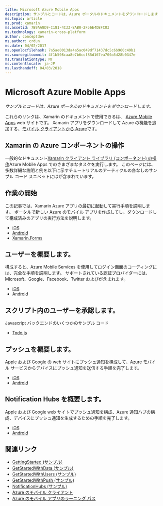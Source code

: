 ```yaml
---
title: Microsoft Azure Mobile Apps
description: サンプルとコードは、Azure ポータルのドキュメントをダウンロードします。
ms.topic: article
ms.prod: xamarin
ms.assetid: 7B9AA8D9-C181-4C33-8AB0-2F56E4DBFC03
ms.technology: xamarin-cross-platform
author: conceptdev
ms.author: crdun
ms.date: 04/02/2017
ms.openlocfilehash: 7a5ae0013da4a5ac049df71437dc5c6b960c49b1
ms.sourcegitcommit: 4f1b508caa8e7b6ccf85d167ea700a5d28b0347e
ms.translationtype: MT
ms.contentlocale: ja-JP
ms.lasthandoff: 04/03/2018
---
```

# <a name="microsoft-azure-mobile-apps"></a>Microsoft Azure Mobile Apps

_サンプルとコードは、Azure ポータルのドキュメントをダウンロードします。_

<!--
NOTE TO AUTHORS: this page is referenced from
http://azure.microsoft.com/en-us/develop/mobile/xamarin/
as https://developer.xamarin.com/guides/cross-platform/data-cloud/mobile-services/
A redirect has been put in place to /mobile-apps/ HOWEVER the /Resources/ .ZIP files are still located in /mobile-services/ so that the following permalinks don't break

The ZIPs in /Resources/ are also referenced by inbound links
Getting Started  http://go.microsoft.com/fwlink/p/?LinkId=331359
Get started with data   http://go.microsoft.com/fwlink/p/?LinkId=331302
Get started with push   http://go.microsoft.com/fwlink/p/?LinkId=331303
Get started with authentication http://go.microsoft.com/fwlink/p/?LinkId=331328
Get started with Notification Hubs  http://go.microsoft.com/fwlink/p/?LinkId=331329
Validate and modify data    http://go.microsoft.com/fwlink/p/?LinkId=331330
-->


これらのリンクは、Xamarin のドキュメントで使用できるは、 [Azure Mobile Apps](https://docs.microsoft.com/azure/app-service-mobile/) web サイトです。
Xamarin アプリをダウンロードして Azure の機能を追加する、[モバイル クライアントから Azure](https://www.nuget.org/packages/Microsoft.Azure.Mobile.Client/)です。

## <a name="working-with-the-xamarin-azure-component"></a>Xamarin の Azure コンポーネントの操作

一般的なドキュメント[Xamarin クライアント ライブラリ (コンポーネント) の操作](https://docs.microsoft.com/azure/app-service-mobile/app-service-mobile-dotnet-how-to-use-client-library)Azure Mobile Apps でのさまざまなタスクを実行します。 このページには、多数詳細な説明と例を以下に示すチュートリアルのアーティクルの各なしのサンプル コード スニペットにはが含まれています。

## <a name="getting-started"></a>作業の開始

この記事では、Xamarin Azure アプリの最初に起動して実行手順を説明します。
ポータルで新しい Azure のモバイル アプリを作成してし、ダウンロードして構成済みのアプリの実行方法を説明します。

-  [iOS](https://docs.microsoft.com/azure/app-service-mobile/app-service-mobile-xamarin-ios-get-started/)
-  [Android](https://docs.microsoft.com/azure/app-service-mobile/app-service-mobile-xamarin-android-get-started/)
-  [Xamarin.Forms](https://docs.microsoft.com/azure/app-service-mobile/app-service-mobile-xamarin-forms-get-started)

<!--
## Validate, Modify and Augment Data in Scripts

Demonstrates how to add server-side scripts to Azure Mobile Services data tables to implement server-side validation and other functionality.

-  [iOS](https://azure.microsoft.com/en-us/documentation/articles/mobile-services-dotnet-how-to-use-client-library/#errors)
-  [Android](https://azure.microsoft.com/en-us/documentation/articles/mobile-services-dotnet-how-to-use-client-library/#errors)
-->

<!--
## Add Paging to Data

A quick example of paging large sets of data using Skip() and Take().

-  [iOS](https://azure.microsoft.com/en-us/documentation/articles/mobile-services-dotnet-how-to-use-client-library/#paging)
-  [Android](https://azure.microsoft.com/en-us/documentation/articles/mobile-services-dotnet-how-to-use-client-library/#paging)
-->

## <a name="get-started-with-users"></a>ユーザーを概要します。

構成すると、Azure Mobile Services を使用してログイン画面のコーディングには、完全な手順を説明します。 サポートされている認証プロバイダーには、Microsoft、Google、Facebook、Twitter およびが含まれます。

-  [iOS](https://azure.microsoft.com/en-us/documentation/articles/app-service-mobile-xamarin-ios-get-started-users/)
-  [Android](https://azure.microsoft.com/en-us/documentation/articles/app-service-mobile-xamarin-android-get-started-users/)


## <a name="authorize-users-in-scripts"></a>スクリプト内のユーザーを承認します。

Javascript バックエンドのいくつかのサンプル コード

-  [Todo.js](https://github.com/Azure/azure-mobile-apps-node/blob/master/samples/personal-table/tables/TodoItem.js#L38)


## <a name="get-started-with-push"></a>プッシュを概要します。

Apple および Google の web サイトにプッシュ通知を構成して、Azure モバイル サービスからデバイスにプッシュ通知を送信する手順を完了します。

-  [iOS](https://docs.microsoft.com/azure/app-service-mobile/app-service-mobile-xamarin-ios-get-started-push)
-  [Android](https://docs.microsoft.com/azure/app-service-mobile/app-service-mobile-xamarin-android-get-started-push)


## <a name="get-started-with-notification-hubs"></a>Notification Hubs を概要します。

Apple および Google web サイトでプッシュ通知を構成、Azure 通知ハブの構成、デバイスにプッシュ通知を生成するための手順を完了します。

-  [iOS](https://docs.microsoft.com/azure/notification-hubs/xamarin-notification-hubs-ios-push-notification-apns-get-started)
-  [Android](https://docs.microsoft.com/azure/notification-hubs/xamarin-notification-hubs-push-notifications-android-gcm)



## <a name="related-links"></a>関連リンク

- [GettingStarted (サンプル)](https://github.com/xamarin/mobile-samples/tree/master/Azure/GettingStarted)
- [GetStartedWithData (サンプル)](https://github.com/xamarin/mobile-samples/tree/master/Azure/GetStartedWithData)
- [GetStartedWithUsers (サンプル)](https://github.com/xamarin/mobile-samples/tree/master/Azure/GetStartedWithUsers)
- [GetStartedWithPush (サンプル)](https://github.com/xamarin/mobile-samples/tree/master/Azure/GetStartedWithPush)
- [NotificationHubs (サンプル)](https://github.com/xamarin/mobile-samples/tree/master/Azure/NotificationHubs)
- [Azure のモバイル クライアント](https://www.nuget.org/packages/Microsoft.Azure.Mobile.Client/)
- [Azure のモバイル アプリのラーニング パス](https://azure.microsoft.com/en-us/documentation/learning-paths/appservice-mobileapps/)

<!--
- [ValidateModifyData (sample)](https://github.com/xamarin/mobile-samples/tree/master/Azure/ValidateModifyData)
-->